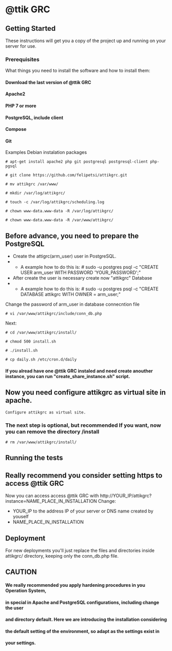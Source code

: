 # @ttik GRC

## Getting Started

These instructions will get you a copy of the project up and running on your server for use. 

### Prerequisites

What things you need to install the software and how to install them:
#### Download the last version of @ttik GRC
#### Apache2
#### PHP 7 or more
#### PostgreSQL, include client
#### Compose
#### Git

Examples Debian instalation packages
```
# apt-get install apache2 php git postgresql postgresql-client php-pgsql

# git clone https://github.com/felipetsi/attikgrc.git

# mv attikgrc /var/www/

# mkdir /var/log/attikgrc/

# touch -c /var/log/attikgrc/scheduling.log

# chown www-data.www-data -R /var/log/attikgrc/

# chown www-data.www-data -R /var/www/attikgrc/

```
## Before advance, you need to prepare the PostgreSQL 
 * Create the attigrc(arm_user) user in PostgreSQL.
 * * A example how to do this is: # sudo -u postgres psql -c "CREATE USER arm_user WITH PASSWORD 'YOUR_PASSWORD';"
 * After create the user is necessary create now "attikgrc" Database
 * * A example how to do this is: # sudo -u postgres psql -c "CREATE DATABASE attikgrc WITH OWNER = arm_user;"

Change the password of arm_user in database connecntion file

```
# vi /var/www/attikgrc/include/conn_db.php
```

Next:

```
# cd /var/www/attikgrc/install/

# chmod 500 install.sh

# ./install.sh

# cp daily.sh /etc/cron.d/daily

```
#### If you alread have one @ttik GRC instaled and need create anouther instance, you can run "create_share_instance.sh" script.

## Now you need configure attikgrc as virtual site in apache.

```
Configure attikgrc as virtual site.

```

### The next step is optional, but recommended If you want, now you can remove the directory /install

```
# rm /var/www/attikgrc/install/  

```
## Running the tests
## Really recommend you consider setting https to access @ttik GRC

Now you can access access @ttik GRC with http://YOUR_IP/attikgrc?instance=NAME_PLACE_IN_INSTALLATION
Change:
 * YOUR_IP to the address IP of your server or DNS name created by youself
 *  NAME_PLACE_IN_INSTALLATION 

## Deployment

For new deployments you'll just replace the files and directories inside attikgrc/ directory, keeping only the conn_db.php file.

## CAUTION
####                                                                               ####
#### We really recommended you apply hardening procedures in you Operation System, ####
#### in special in Apache and PostgreSQL configurations, including change the user ####
#### and directory default. Here we are introducing the installation considering   ####
#### the default setting of the environment, so adapt as the settings exist in     ####
#### your settings.                                                                ####
####                                                                               ####


